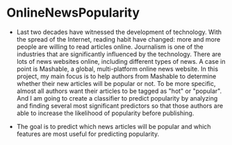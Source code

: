 # OnlineNewsPopularity

* Last two decades have witnessed the development of technology. With the spread of the Internet, reading habit have changed: more and more people are willing to read articles online. Journalism is one of the industries that are significantly influenced by the technology. There are lots of news websites online, including different types of news. A case in point is Mashable, a global, multi-platform online news website. In this project, my main focus is to help authors from Mashable to determine whether their new articles will be popular or not. To be more specific, almost all authors want their articles to be tagged as "hot" or "popular". And I am going to create a classifier to predict popularity by analyzing and finding several most significant predictors so that those authors are able to increase the likelihood of popularity before publishing.

* The goal is to predict which news articles will be popular and which features are most useful for predicting popularity.





